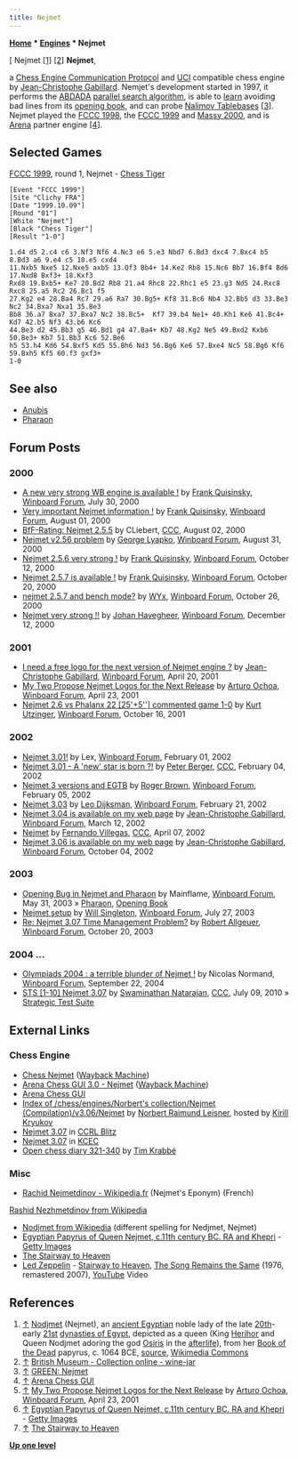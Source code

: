 ```yaml
---
title: Nejmet
---
```

**[Home](Home "Home") \* [Engines](Engines "Engines") \* Nejmet**



[ Nejmet <a id="cite-note-1" href="#cite-ref-1">[1]</a> <a id="cite-note-2" href="#cite-ref-2">[2]</a>
**Nejmet**,  

a [Chess Engine Communication Protocol](Chess_Engine_Communication_Protocol "Chess Engine Communication Protocol") and [UCI](UCI "UCI") compatible chess engine by [Jean-Christophe Gabillard](Jean-Christophe_Gabillard "Jean-Christophe Gabillard"). 
Nemjet's development started in 1997, it performs the [ABDADA](ABDADA "ABDADA") [parallel search algorithm](Parallel_Search "Parallel Search"), is able to [learn](Book_Learning "Book Learning") avoiding bad lines from its [opening book](Opening_Book "Opening Book"), and can probe [Nalimov Tablebases](Nalimov_Tablebases "Nalimov Tablebases") <a id="cite-note-3" href="#cite-ref-3">[3]</a>. 
Nejmet played the [FCCC 1998](FCCC_1998 "FCCC 1998"), the [FCCC 1999](FCCC_1999 "FCCC 1999") and [Massy 2000](index.php?title=Massy_2000&action=edit&redlink=1 "Massy 2000 (page does not exist)"), and is [Arena](Arena "Arena") partner engine <a id="cite-note-4" href="#cite-ref-4">[4]</a>.



## Selected Games


[FCCC 1999](FCCC_1999 "FCCC 1999"), round 1, Nejmet - [Chess Tiger](Chess_Tiger "Chess Tiger")




```
[Event "FCCC 1999"]
[Site "Clichy FRA"]
[Date "1999.10.09"]
[Round "01"]
[White "Nejmet"]
[Black "Chess Tiger"]
[Result "1-0"]

1.d4 d5 2.c4 c6 3.Nf3 Nf6 4.Nc3 e6 5.e3 Nbd7 6.Bd3 dxc4 7.Bxc4 b5 8.Bd3 a6 9.e4 c5 10.e5 cxd4 
11.Nxb5 Nxe5 12.Nxe5 axb5 13.Qf3 Bb4+ 14.Ke2 Rb8 15.Nc6 Bb7 16.Bf4 Bd6 17.Nxd8 Bxf3+ 18.Kxf3 
Rxd8 19.Bxb5+ Ke7 20.Bd2 Rb8 21.a4 Rhc8 22.Rhc1 e5 23.g3 Nd5 24.Rxc8 Rxc8 25.a5 Rc2 26.Bc1 f5 
27.Kg2 e4 28.Ba4 Rc7 29.a6 Ra7 30.Bg5+ Kf8 31.Bc6 Nb4 32.Bb5 d3 33.Be3 Nc2 34.Bxa7 Nxa1 35.Be3 
Bb8 36.a7 Bxa7 37.Bxa7 Nc2 38.Bc5+  Kf7 39.b4 Ne1+ 40.Kh1 Ke6 41.Bc4+ Kd7 42.b5 Nf3 43.b6 Kc6 
44.Be3 d2 45.Bb3 g5 46.Bd1 g4 47.Ba4+ Kb7 48.Kg2 Ne5 49.Bxd2 Kxb6 50.Be3+ Kb7 51.Bb3 Kc6 52.Be6 
h5 53.h4 Kd6 54.Bxf5 Kd5 55.Bh6 Nd3 56.Bg6 Ke6 57.Bxe4 Nc5 58.Bg6 Kf6 59.Bxh5 Kf5 60.f3 gxf3+ 
1-0

```

## See also


* [Anubis](Anubis "Anubis")
* [Pharaon](Pharaon "Pharaon")


## Forum Posts


### 2000


* [A new very strong WB engine is available !](http://www.open-aurec.com/wbforum/viewtopic.php?f=18&t=32121) by [Frank Quisinsky](Frank_Quisinsky "Frank Quisinsky"), [Winboard Forum](Computer_Chess_Forums "Computer Chess Forums"), July 30, 2000
* [Very important Nejmet information !](http://www.open-aurec.com/wbforum/viewtopic.php?f=18&t=32140) by [Frank Quisinsky](Frank_Quisinsky "Frank Quisinsky"), [Winboard Forum](Computer_Chess_Forums "Computer Chess Forums"), August 01, 2000
* [BfF-Rating: Nejmet 2.5.5](https://www.stmintz.com/ccc/index.php?id=122755) by CLiebert, [CCC](CCC "CCC"), August 02, 2000
* [Nejmet v2.56 problem](http://www.open-aurec.com/wbforum/viewtopic.php?f=18&t=32320) by [George Lyapko](George_Lyapko "George Lyapko"), [Winboard Forum](Computer_Chess_Forums "Computer Chess Forums"), August 31, 2000
* [Nejmet 2.5.6 very strong !](http://www.open-aurec.com/wbforum/viewtopic.php?f=18&t=32518) by [Frank Quisinsky](Frank_Quisinsky "Frank Quisinsky"), [Winboard Forum](Computer_Chess_Forums "Computer Chess Forums"), October 12, 2000
* [Nejmet 2.5.7 is available !](http://www.open-aurec.com/wbforum/viewtopic.php?f=18&t=32538) by [Frank Quisinsky](Frank_Quisinsky "Frank Quisinsky"), [Winboard Forum](Computer_Chess_Forums "Computer Chess Forums"), October 20, 2000
* [nejmet 2.5.7 and bench mode?](http://www.open-aurec.com/wbforum/viewtopic.php?f=18&t=32565) by [WYx](L%C3%A1szl%C3%B3_Szalai "László Szalai"), [Winboard Forum](Computer_Chess_Forums "Computer Chess Forums"), October 26, 2000
* [Nejmet very strong !!](http://www.open-aurec.com/wbforum/viewtopic.php?f=18&t=32764) by [Johan Havegheer](Johan_Havegheer "Johan Havegheer"), [Winboard Forum](Computer_Chess_Forums "Computer Chess Forums"), December 12, 2000


### 2001


* [I need a free logo for the next version of Nejmet engine ?](http://www.open-aurec.com/wbforum/viewtopic.php?f=18&t=33598) by [Jean-Christophe Gabillard](Jean-Christophe_Gabillard "Jean-Christophe Gabillard"), [Winboard Forum](Computer_Chess_Forums "Computer Chess Forums"), April 20, 2001
* [My Two Propose Nejmet Logos for the Next Release](http://www.open-aurec.com/wbforum/viewtopic.php?f=18&t=33618) by [Arturo Ochoa](Arturo_Ochoa "Arturo Ochoa"), [Winboard Forum](Computer_Chess_Forums "Computer Chess Forums"), April 23, 2001
* [Nejmet 2.6 vs Phalanx 22 [25'+5''] commented game 1-0](http://www.open-aurec.com/wbforum/viewtopic.php?f=18&t=34794) by [Kurt Utzinger](Kurt_Utzinger "Kurt Utzinger"), [Winboard Forum](Computer_Chess_Forums "Computer Chess Forums"), October 16, 2001


### 2002


* [Nejmet 3.01!](http://www.open-aurec.com/wbforum/viewtopic.php?f=18&t=35973) by Lex, [Winboard Forum](Computer_Chess_Forums "Computer Chess Forums"), February 01, 2002
* [Nejmet 3.01 - A 'new' star is born ?!](https://www.stmintz.com/ccc/index.php?id=211881) by [Peter Berger](Peter_Berger "Peter Berger"), [CCC](CCC "CCC"), February 04, 2002
* [Nejmet 3 versions and EGTB](http://www.open-aurec.com/wbforum/viewtopic.php?f=18&t=36027) by [Roger Brown](index.php?title=Roger_Brown&action=edit&redlink=1 "Roger Brown (page does not exist)"), [Winboard Forum](Computer_Chess_Forums "Computer Chess Forums"), February 05, 2002
* [Nejmet 3.03](http://www.open-aurec.com/wbforum/viewtopic.php?f=18&t=36211) by [Leo Dijksman](Leo_Dijksman "Leo Dijksman"), [Winboard Forum](Computer_Chess_Forums "Computer Chess Forums"), February 21, 2002
* [Nejmet 3.04 is available on my web page](http://www.open-aurec.com/wbforum/viewtopic.php?f=18&t=36411) by [Jean-Christophe Gabillard](Jean-Christophe_Gabillard "Jean-Christophe Gabillard"), [Winboard Forum](Computer_Chess_Forums "Computer Chess Forums"), March 12, 2002
* [Nejmet](https://www.stmintz.com/ccc/index.php?id=222050) by [Fernando Villegas](Fernando_Villegas "Fernando Villegas"), [CCC](CCC "CCC"), April 07, 2002
* [Nejmet 3.06 is available on my web page](http://www.open-aurec.com/wbforum/viewtopic.php?f=18&t=39389) by [Jean-Christophe Gabillard](Jean-Christophe_Gabillard "Jean-Christophe Gabillard"), [Winboard Forum](Computer_Chess_Forums "Computer Chess Forums"), October 04, 2002


### 2003


* [Opening Bug in Nejmet and Pharaon](http://www.open-aurec.com/wbforum/viewtopic.php?f=18&t=42820) by Mainflame, [Winboard Forum](Computer_Chess_Forums "Computer Chess Forums"), May 31, 2003 » [Pharaon](Pharaon "Pharaon"), [Opening Book](Opening_Book "Opening Book")
* [Nejmet setup](http://www.open-aurec.com/wbforum/viewtopic.php?f=18&t=43548) by [Will Singleton](Will_Singleton "Will Singleton"), [Winboard Forum](Computer_Chess_Forums "Computer Chess Forums"), July 27, 2003
* [Re: Nejmet 3.07 Time Management Problem?](http://www.open-aurec.com/wbforum/viewtopic.php?f=18&t=44701) by [Robert Allgeuer](index.php?title=Robert_Allgeuer&action=edit&redlink=1 "Robert Allgeuer (page does not exist)"), [Winboard Forum](Computer_Chess_Forums "Computer Chess Forums"), October 20, 2003


### 2004 ...


* [Olympiads 2004 : a terrible blunder of Nejmet !](http://www.open-aurec.com/wbforum/viewtopic.php?t=49027) by Nicolas Normand, [Winboard Forum](Computer_Chess_Forums "Computer Chess Forums"), September 22, 2004
* [STS [1-10] Nejmet 3.07](http://www.talkchess.com/forum3/viewtopic.php?f=6&t=35357&p=360770) by [Swaminathan Natarajan](Swaminathan_Natarajan "Swaminathan Natarajan"), [CCC](CCC "CCC"), July 09, 2010 » [Strategic Test Suite](Strategic_Test_Suite "Strategic Test Suite")


## External Links


### Chess Engine


* [Chess Nejmet](http://web.archive.org/web/20031019123031/http://membres.lycos.fr/nejmet/) ([Wayback Machine](https://en.wikipedia.org/wiki/Wayback_Machine))
* [Arena Chess GUI 3.0 - Nejmet](http://web.archive.org/web/20120106014239/http://www.playwitharena.com/?Partner_Chess_Engines:Nejmet%26nbsp%3B) ([Wayback Machine](https://en.wikipedia.org/wiki/Wayback_Machine))
* [Arena Chess GUI](http://www.playwitharena.de/)
* [Index of /chess/engines/Norbert's collection/Nejmet (Compilation)/v3.06/Nejmet](http://kirr.homeunix.org/chess/engines/Norbert%27s%20collection/Nejmet%20%28Compilation%29/v3.06/Nejmet/) by [Norbert Raimund Leisner](Norbert_Raimund_Leisner "Norbert Raimund Leisner"), hosted by [Kirill Kryukov](Kirill_Kryukov "Kirill Kryukov")
* [Nejmet 3.07](http://www.computerchess.org.uk/ccrl/404/cgi/engine_details.cgi?print=Details&each_game=1&eng=Nejmet%203.07) in [CCRL Blitz](CCRL "CCRL")
* [Nejmet 3.07](http://kirill-kryukov.com/chess/kcec/cgi/engine_details.cgi?print=Details&each_game=1&eng=Nejmet%203.07) in [KCEC](KCEC "KCEC")
* [Open chess diary 321-340](http://timkr.home.xs4all.nl/chess2/diary_17.htm) by [Tim Krabbé](https://en.wikipedia.org/wiki/Tim_Krabb%C3%A9)


### Misc


* [Rachid Nejmetdinov - Wikipedia.fr](https://fr.wikipedia.org/wiki/Rachid_Nejmetdinov) (Nejmet's Eponym) (French)


 [Rashid Nezhmetdinov from Wikipedia](https://en.wikipedia.org/wiki/Rashid_Nezhmetdinov)
* [Nodjmet from Wikipedia](https://en.wikipedia.org/wiki/Nodjmet) (different spelling for Nedjmet, Nejmet)
 * [Egyptian Papyrus of Queen Nejmet, c.11th century BC. RA and Khepri](https://www.gettyimages.de/detail/nachrichtenfoto/egyptian-papyrus-of-queen-nejmet-c11th-century-bc-ra-nachrichtenfoto/918992378) - [Getty Images](https://en.wikipedia.org/wiki/Getty_Images) 
* [The Stairway to Heaven](https://www.bibliotecapleyades.net/sitchin/stairway_heaven/stairway12.htm)
* [Led Zeppelin](Category:Led_Zeppelin "Category:Led Zeppelin") - [Stairway to Heaven](https://en.wikipedia.org/wiki/Stairway_to_Heaven), [The Song Remains the Same](https://en.wikipedia.org/wiki/The_Song_Remains_the_Same_(film)) (1976, remastered 2007), [YouTube](https://en.wikipedia.org/wiki/YouTube) Video


 
## References


1. <a id="cite-ref-1" href="#cite-note-1">↑</a> [Nodjmet](https://en.wikipedia.org/wiki/Nodjmet) (Nejmet), an [ancient Egyptian](https://en.wikipedia.org/wiki/Ancient_Egypt) noble lady of the late [20th](https://en.wikipedia.org/wiki/Twentieth_Dynasty_of_Egypt)-early [21st](https://en.wikipedia.org/wiki/Twenty-first_Dynasty_of_Egypt) [dynasties of Egypt](https://en.wikipedia.org/wiki/Dynasties_of_Ancient_Egypt), depicted as a queen (King [Herihor](https://en.wikipedia.org/wiki/Herihor) and Queen Nodjmet adoring the god [Osiris](https://en.wikipedia.org/wiki/Osiris) in the [afterlife](https://en.wikipedia.org/wiki/Afterlife)), from her [Book of the Dead](https://en.wikipedia.org/wiki/Book_of_the_Dead) papyrus, c. 1064 BCE, [source](https://commons.wikimedia.org/wiki/File:KingHerihorAndQueenNodjmetAdoreOsiris.jpg), [Wikimedia Commons](https://en.wikipedia.org/wiki/Wikimedia_Commons)
2. <a id="cite-ref-2" href="#cite-note-2">↑</a> [British Museum - Collection online - wine-jar](https://research.britishmuseum.org/research/collection_online/collection_object_details.aspx?objectId=119851&partId=1&searchText=Nejmet&page=1)
3. <a id="cite-ref-3" href="#cite-note-3">↑</a> [GREEN: Nejmet](https://grueneselent.blogspot.com/2014/06/nejmet.html)
4. <a id="cite-ref-4" href="#cite-note-4">↑</a> [Arena Chess GUI](http://www.playwitharena.de/)
5. <a id="cite-ref-5" href="#cite-note-5">↑</a> [My Two Propose Nejmet Logos for the Next Release](http://www.open-aurec.com/wbforum/viewtopic.php?f=18&t=33618) by [Arturo Ochoa](Arturo_Ochoa "Arturo Ochoa"), [Winboard Forum](Computer_Chess_Forums "Computer Chess Forums"), April 23, 2001
 6. <a id="cite-ref-6" href="#cite-note-6">↑</a> [Egyptian Papyrus of Queen Nejmet, c.11th century BC. RA and Khepri](https://www.gettyimages.de/detail/nachrichtenfoto/egyptian-papyrus-of-queen-nejmet-c11th-century-bc-ra-nachrichtenfoto/918992378) - [Getty Images](https://en.wikipedia.org/wiki/Getty_Images) 
7. <a id="cite-ref-7" href="#cite-note-7">↑</a> [The Stairway to Heaven](https://www.bibliotecapleyades.net/sitchin/stairway_heaven/stairway12.htm)

**[Up one level](Engines "Engines")**







 
